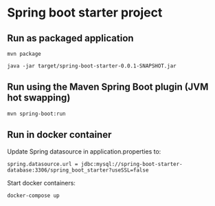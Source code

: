 # Spring boot starter project

## Run as packaged application

`mvn package`

`java -jar target/spring-boot-starter-0.0.1-SNAPSHOT.jar`

## Run using the Maven Spring Boot plugin (JVM hot swapping)
`mvn spring-boot:run`

## Run in docker container
 Update Spring datasource in application.properties to:
  
`spring.datasource.url = jdbc:mysql://spring-boot-starter-database:3306/spring_boot_starter?useSSL=false`

Start docker containers:

`docker-compose up`

